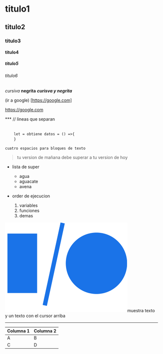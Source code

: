 # titulo1
## titulo2
### titulo3
#### titulo4
##### titulo5
###### titulo6



*cursiva*
**negrita**
***curisva y negrita***



(ir a google)
[https://google.com]

<https://google.com>

*** // lineas que separan

<code>  
    let = obtiene datos = () =>{
    }
</code>


    cuatro espacios para bloques de texto



> tu version de mañana debe superar a tu version de hoy



+ lista de super
    - agua
    * aguacate
    + avena


+ order de ejecucion
    1. variables
    2. funciones
    3. demas



![gato blanco](/responsive%20design%20y%20arquitectura%20CSS/img/google403px.svg.png "gato blanco")muestra texto y un texto con el cursor arriba

---

|Columna 1|Columna 2|
|--------|--------|
|    A    |    B    |
|    C    |    D    |




